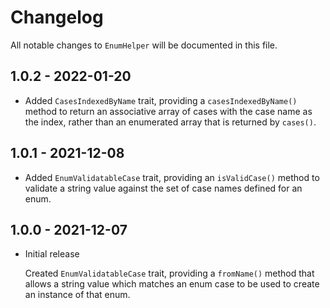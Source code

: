 # Changelog

All notable changes to `EnumHelper` will be documented in this file.

## 1.0.2 - 2022-01-20

- Added `CasesIndexedByName` trait, providing a `casesIndexedByName()` method to return an associative array of cases with the case name as the index, rather than an enumerated array that is returned by `cases()`.

## 1.0.1 - 2021-12-08

- Added `EnumValidatableCase` trait, providing an `isValidCase()` method to validate a string value against the set of case names defined for an enum. 

## 1.0.0 - 2021-12-07

- Initial release

  Created `EnumValidatableCase` trait, providing a `fromName()` method that allows a string value which matches an enum case to be used to create an instance of that enum.
